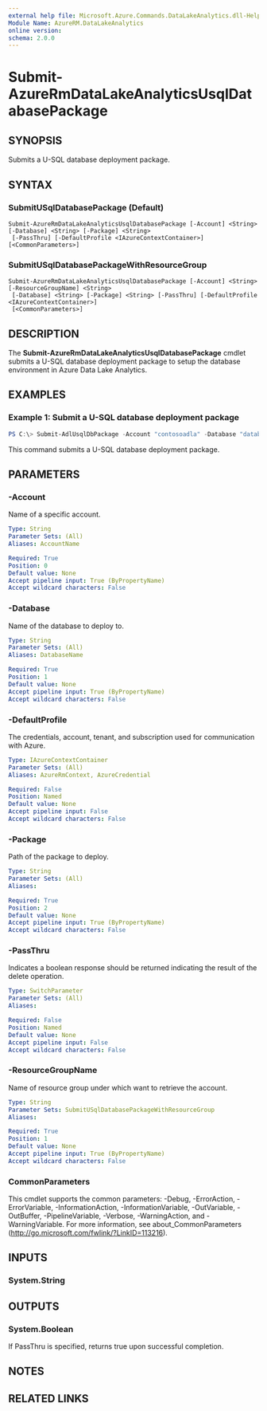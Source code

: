 ```yaml
---
external help file: Microsoft.Azure.Commands.DataLakeAnalytics.dll-Help.xml
Module Name: AzureRM.DataLakeAnalytics
online version:
schema: 2.0.0
---
```


# Submit-AzureRmDataLakeAnalyticsUsqlDatabasePackage

## SYNOPSIS
Submits a U-SQL database deployment package.

## SYNTAX

### SubmitUSqlDatabasePackage (Default)
```
Submit-AzureRmDataLakeAnalyticsUsqlDatabasePackage [-Account] <String> [-Database] <String> [-Package] <String>
 [-PassThru] [-DefaultProfile <IAzureContextContainer>] [<CommonParameters>]
```

### SubmitUSqlDatabasePackageWithResourceGroup
```
Submit-AzureRmDataLakeAnalyticsUsqlDatabasePackage [-Account] <String> [-ResourceGroupName] <String>
 [-Database] <String> [-Package] <String> [-PassThru] [-DefaultProfile <IAzureContextContainer>]
 [<CommonParameters>]
```

## DESCRIPTION
The **Submit-AzureRmDataLakeAnalyticsUsqlDatabasePackage** cmdlet submits a U-SQL database deployment package to setup the database environment in Azure Data Lake Analytics.

## EXAMPLES

### Example 1: Submit a U-SQL database deployment package
```powershell
PS C:\> Submit-AdlUsqlDbPackage -Account "contosoadla" -Database "databaseName" -Package "packagePath"
```

This command submits a U-SQL database deployment package.

## PARAMETERS

### -Account
Name of a specific account.

```yaml
Type: String
Parameter Sets: (All)
Aliases: AccountName

Required: True
Position: 0
Default value: None
Accept pipeline input: True (ByPropertyName)
Accept wildcard characters: False
```

### -Database
Name of the database to deploy to.

```yaml
Type: String
Parameter Sets: (All)
Aliases: DatabaseName

Required: True
Position: 1
Default value: None
Accept pipeline input: True (ByPropertyName)
Accept wildcard characters: False
```

### -DefaultProfile
The credentials, account, tenant, and subscription used for communication with Azure.

```yaml
Type: IAzureContextContainer
Parameter Sets: (All)
Aliases: AzureRmContext, AzureCredential

Required: False
Position: Named
Default value: None
Accept pipeline input: False
Accept wildcard characters: False
```

### -Package
Path of the package to deploy.

```yaml
Type: String
Parameter Sets: (All)
Aliases:

Required: True
Position: 2
Default value: None
Accept pipeline input: True (ByPropertyName)
Accept wildcard characters: False
```

### -PassThru
Indicates a boolean response should be returned indicating the result of the delete operation.

```yaml
Type: SwitchParameter
Parameter Sets: (All)
Aliases:

Required: False
Position: Named
Default value: None
Accept pipeline input: False
Accept wildcard characters: False
```

### -ResourceGroupName
Name of resource group under which want to retrieve the account.

```yaml
Type: String
Parameter Sets: SubmitUSqlDatabasePackageWithResourceGroup
Aliases:

Required: True
Position: 1
Default value: None
Accept pipeline input: True (ByPropertyName)
Accept wildcard characters: False
```

### CommonParameters
This cmdlet supports the common parameters: -Debug, -ErrorAction, -ErrorVariable, -InformationAction, -InformationVariable, -OutVariable, -OutBuffer, -PipelineVariable, -Verbose, -WarningAction, and -WarningVariable. For more information, see about_CommonParameters (http://go.microsoft.com/fwlink/?LinkID=113216).

## INPUTS

### System.String

## OUTPUTS

### System.Boolean

If PassThru is specified, returns true upon successful completion.

## NOTES

## RELATED LINKS
